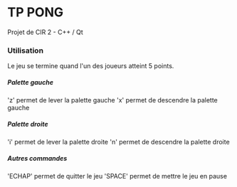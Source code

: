 # TP PONG

Projet de CIR 2 - C++ / Qt

### Utilisation
Le jeu se termine quand l'un des joueurs atteint 5 points.

##### Palette gauche
'z' permet de lever la palette gauche
'x' permet de descendre la palette gauche

##### Palette droite
'i' permet de lever la palette droite
'n' permet de descendre la palette droite

##### Autres commandes
'ECHAP' permet de quitter le jeu
'SPACE' permet de mettre le jeu en pause

